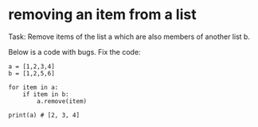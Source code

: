 # removing an item from a list

Task: Remove items of the list a which are also members of another list b.

Below is a code with bugs. Fix the code:

```
a = [1,2,3,4]
b = [1,2,5,6]

for item in a:
    if item in b:
        a.remove(item)

print(a) # [2, 3, 4]
``` 